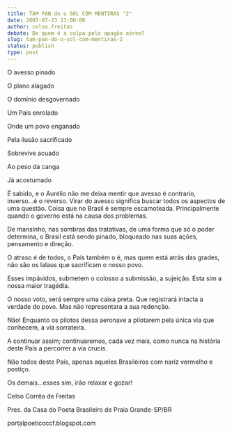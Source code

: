 ```yaml
---
title: TAM PAN do o SOL COM MENTIRAS "2"
date: 2007-07-23 21:00:00
author: celso.freitas
debate: De quem é a culpa pelo apagão aéreo?
slug: tam-pan-do-o-sol-com-mentiras-2
status: publish 
type: post
---
```


O avesso pinado  

O plano alagado  

O domínio desgovernado  

Um País enrolado  

Onde um povo enganado  

Pela ilusão sacrificado  

Sobrevive acuado  

Ao peso da canga  

Já acostumado  

  

É sabido, e o Aurélio não me deixa mentir que avesso é contrario, inverso...é o reverso. Virar do avesso significa buscar todos os aspectos de uma questão. Coisa que no Brasil é sempre escamoteada. Principalmente quando o governo está na causa dos problemas.  

De mansinho, nas sombras das tratativas, de uma forma que só o poder determina, o Brasil está sendo pinado, bloqueado nas suas ações, pensamento e direção.  

O atraso é de todos, o País também o é, mas quem está atrás das grades, não são os lalaus que sacrificam o nosso povo.  

Esses impávidos, submetem o colosso a submissão, a sujeição. Esta sim a nossa maior tragédia.  

O nosso voto, será sempre uma caixa preta. Que registrará intacta a verdade do povo. Mas não representara a sua redenção.   

Não! Enquanto os pilotos dessa aeronave a pilotarem pela única via que conhecem, a via sorrateira.  

A continuar assim; continuaremos, cada vez mais, como nunca na história deste País a percorrer a via crucis.  

Não todos deste País, apenas aqueles Brasileiros com nariz vermelho e postiço.  

Os demais...esses sim, irão relaxar e gozar!  

  

Celso Corrêa de Freitas  

Pres. da Casa do Poeta Brasileiro de Praia Grande-SP/BR  

portalpoeticoccf.blogspot.com
